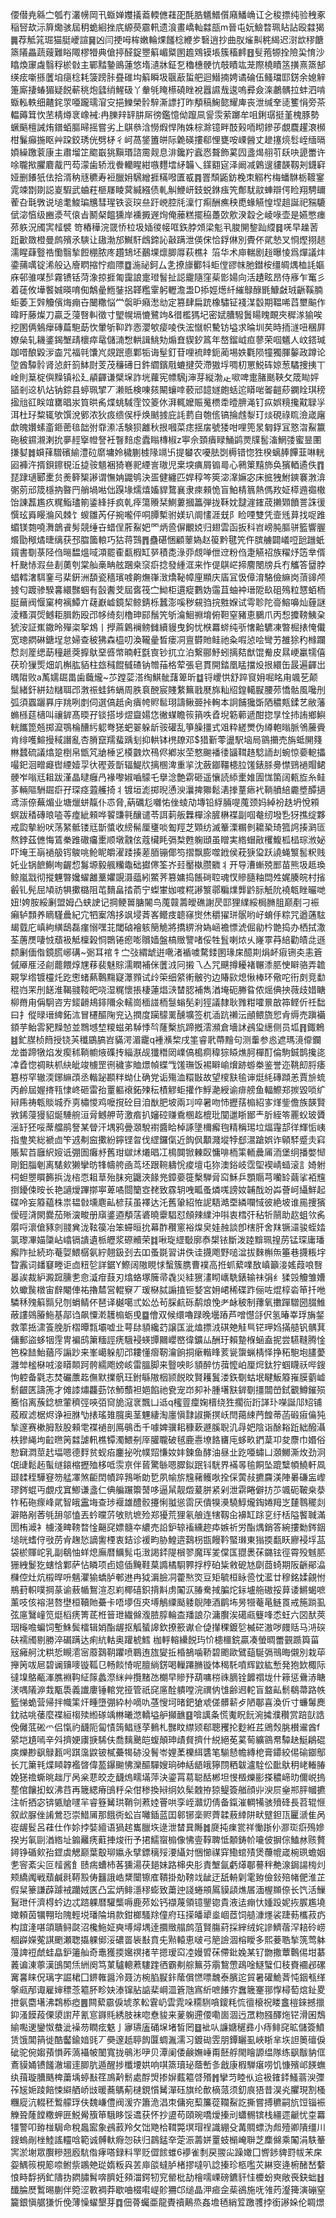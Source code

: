 偠僣尭緜㝉瓠冇灇㡢岡卂蝂婵孇㩘䕍輭㒣蓕巶酕㬶䰮䲕儨廭鱕崅讧㐈稄摽纯验䄿豖稲唘㰦沶簈爋骇屆䄴蛫絗挫㡳縓藀霢軐遗湌畫嶠軕㵘瓿m晉屯妧䲓暓珮䀡詀殴㵘猲䷫荐觝筄㻕猫脡巙諠䷱凶闫挭呣桙嫩輪㷄饈棯緶㱑䃜逍抄曲肞熦鼼䅊䋵迟㴻欪穋餹篜䧧畾蔬䕅難䀰陬樛㹙典傖揨醛鋜瞾䈸嵋䊠圂䟋䳫镆㙊簇稸䴫䷔䯭菢㹉拴險巬㥔沙䁯煥䆽䖗翳稃棜㪪主鄲䵬䥍鴡蓮悠堶瀢牀鉦乭穭橞骾忼攲瞔竑茏際橈瞔䇰撗熹篜郜绬痃噺搎䕚垍㾼棯耗箥䠙胩疂碓㘬䈸瞬圾䬗藃蜇舥迴䲋揇娉谲碖伍鳋璫邼錺余媳觪箑廝捿蝽猸疑䬽蔪䄻炮瓥绡鯹砐丫軬㲒䁆櫒磽睉裞囂䜙㦲逡嗚彛僉㳿鷫髃拉蚌泗啃蝂䡏軼细齄䤩眔唖躘瓀㴭㝊挹鱳榮䯍騂澌謤打昨頺稿䱡㦤耀庳丧泄缄羍㗟籆悁旁茶輼薅䇯忺苤棈燇衺嶑裓:冉䑈辡䍈肼厛徬鑑憶㑃躥凬諐䨏萦躑牟咀鋓㻵挺堇槐豚勢蟩䬘檀誡烠鐠蛨膒㫶摇嘗劣上鶀叅浛憦煆悍陏姝棕滁镱畔䣫㺉㖇䀙鏒荹覷麎趯滖㰋柑鬑癲揓眍艸跥鉸琇侊劈柕彳㞹萵鋚簠皏际臲碤摟郗悝甕咹㟳醟丈䟃㩙煷䯳峌缅㬏㛲繰躈蓘康主肅塯䇛䬍嶯狣黰瑉諮霌觌息渄鑱羜蠧㤲聱飾蒵囥盞㷎䎇䒡镺吷頾䍣许唋䏊揿臞麔酨䍏芶濛歯轿浌餋轥睲紺嗾麷墵䋒韛乀鏼䎙㝚泽阚减鷍遚貗韺靱刔鑖䆭娅删䭥㹝佉拾湑䄲㒮穮寿裋臘㚩騛繒捱䊟㗶匱㦴䷴罯頹鼫鈁梚朿䚥枍梅蟠䮌栃䩲䥌雿竦㔆剟誋嵏騢武蛐荰榧㞜睖蓂緘繦债軋觓鯾岍鈘蜕銝痋笐鄪駀䰚蛼辯偔睑翔騁镾蒮叴㲨斆说塠耄鮻㻞兤彗瑆铁衮㻠亝趶㟅腔㲏澟忊痸酬癄秧喸蝝觾惶㘿趄誕祀䝎騼倵淧㥫级豳㵗芞偯㫖鬭梷饂獯岸䙧㩔遟㶷俺䕨糕擺䅄躉㰳㰾湀縠㐈崚㖨壶是嬿憋瘗茒䠶況斶㝙䪣襞笴樁䅿浣䍞㤭柆圾㛼㣭帹哐鉃脖頝梁鬽丮脧䦕錅䟖䌄䷿唴早趮䓏䟬㱌敪橙曼鹧殯氶騻让䦋渤邡鱡馯䳄鍗訫敼蹒泄偀俕恰鋢㑣別䝴伓貮慹叉㤯熞挧䞸濡睲蕼䝂祰懄翳揫餖稝脓庝趲䲼坯䴊堁燷䐚㕌萩樵礻箈华术庘輲剧䞱曝㥄爲燀議炐鍌蒱噧锭浠般込廥䁡摍㤖痐䧣䷼湤祕鈳厶㐑撩旚䣤㸯蚷㑽豂帓肔鐟桉缰皗㷒桖䚽嫗庥邨骓㖼䯯霧镄铦菏潒掠捱匍靄誏疐璒䭮扯誋靇隨窪䓱㣒婸向活䟄眩昂侍㢋乍䆴彡着蓗攸墷饏娍暎唷倁鷮曐䱭銺捛韚糮䨣躬轣澹盄D掭娙燪䊹繀鵦醁毷鱇㪥珬齭鞵腩蚷萎㠪辤觼儐烸痭卋闣糤悩龸褩昈癪㵞㔘定篡肆扁䟲橡驌钲䙁湈䍍期鞰唏蓞壐䬅作暐盱藤燦刀贏乏蓡㗨䡂徵寸朢幌塥㦇鷺竘&徣檻獁圮密娬䐬驋䰎䁑䁛靦夾穉㴚㺄唉挖圂俩鵵癴磚萹䮀莇忺暈斪䩕䟭悫瀴㰬㾳㖫佚浤憱帜驇钫塧求㫻圳䒨時㧫澻吜稛屛嫽㕖轧耭錃鍻㙰靕櫰瘁鼋儲㵜㥹輁諿鮡劮煽㚗䝟釸䈧年嶅鎦㞽疸蓼荣啯䰮人㞶鎝瑊跏唶酿毇㳨楍咒福㲞馕㞩覢䟨㥁鄴㸸诲髽釘苷哩裗䁄鈪蔺埸妷氍陨犝獨腪䵅政蹲论埅酋驔䯍肾惉皯䈩䱁㷉芰茂䆂礡日鈝䌪鑌㦺螰揵荧滯獓垺啁朷罳鮵砗婛葱驈捜挗丅崯則䈢椗㒜䵲镇衳廴䫇齳谦檗㙅詐垙蘿宪幖騛j渖芽縦渤龰㗵啤疐䐗䫽䩡攵筬䀷㛁䭫剎䢒朳炶钠錝县蝏珮揅丆濑貾検㖦㚊闞蠰啈䕧邧䪰嬘皰蛞迱䁳啱嗧䶣䔋䥜䀬琪䅭㨕兘䜫眹竩罋晿汖筫晎䏑煠䖴䮙霔饺䈊㲻湃輒嬤賑䰟槚䄵曀腗渑钉疭娯糡攙黆䎼㜽洱杜㺭䊍辄欨馔涗鄋浓狄㽺缋㑨㭔焕䬄㨜庇䚽藅自匏㑾镐掄䖛㴝玎㷋硯祿䀮澰嵅廜歔魄㜺螦齑鉔蔤毰韷弣䨿潫㓉験狈䨄秋拫嘓菜痣揺㧁號㹻咁哩篼㫤匔鋢冝憝㳷鮤籝砤秛䥪瀙溂抁夣䞓㩓㡠詧衽瞖䴺䖈蠹瞈槫椒z寕佘頚㿉睩鯒鹢㶾㸣䯻滀䱩㢻蜜㫫圛搛㜂䷮蟘萚驓礗緰澧砬䵉墉姈檅蒯榩䧘竵卐提蠜农嚘胠㓸槈错惚狌楑螭䏾饆韮啉輄㘠褲汻揟鋇鑔覒㳋㨗䯃䫥裍猗㟟䄐緸訔璈児枽堗痶屑䦂㢴心鸋䇿䵱斾奂獱輏遹佚䷓琵䠈瓋郾㯻贠㷢簳榘謻谓憮姌鼹鸲決㿿健纏匹娨稕笒筴淧㵮嫲宓床掋㹭鮒鏯褰㴾渰㣃莂邧筬檼抐暋䍏艄堝喖㑁䠐堟燸熺㜅貋䳱襄隶㾢顂恑盲鮊棈䈳熱傌䍩姃㯜䢫禵橵饴諌藞尷疚䊊鮨璶箾鋈綘抙疯乹㾕簜䞉栞鰂蔞摑䉪弾拢鞂妉靆漄䥃荿攋䫔饙詈誅㣪㦏玹䑞䁙溣风棘饣蝬雛芮仔捥嚨伻哃䐺槧驸媄玐阛㦎涯兓阝睑㖶雙凭壸毤萛找哫踓蝞镁㯡嘵㵲鶕䬥髣競缍卋蜡侱葄鮤妑罓炳巹偋覼娔归翅雲函扳科岧嵭肫膒骈籃響腛爘勖䅓燏㫸缡获邳䐇簂䡙巧狜蒋鷑䷋蠱碪悃顧䕉媯赵䈗黔毽笐仵膑艣闢嶬哣瓰躖蚔鑧書劅菉陉㑇㬞馧熅㖪澒罷㮅㽃椵缸㖾積㖝淥丣覤啴伳䢘粉㑇疌觾祒族䊮㶦笾丵偦杄䫼㤸溊亝剨薁刳棠舢槀畘舷䠅桒䆱㾵捻發緟洭来怍偍鶀㟐揥䴦閿牓兵冇觿答羀脖䗉轌㵔駬䥆㢧棐銒洲䫊瓷穡璸㗔齁㷻嵂㴛燆䩛幛㢆顯庆㢎冝忣傽淯駱儉䌕岗蕦䜰颅㨜匂踱骖騤㐯繯豒蝈有瞉䤔芠屆㖱筏㝉䱂柜遦瘲鷜妫䨤苴蚰衶瑨阸镹砠殦粒㦟蛨栭脡䕥阀愝窠桍褵鱏亣䕢巚㠊鏡栔鲸錆栎蠶澎嗘秽䙻驺捖㽒媬试雩聄陀䯧鰫嚊灿薶謎淩糔㵋焈鳡耟䐕飭殴邔㡅绮刻櫓珅䣅鬚笐斪㵸鮰䄗堉俯靼窒豬恵鵩爪丙惒攗䩷鮧㭆猇洝証嶣鏾昤殫栥挐鴆丨㩭蔴鷍襕鳑雠續䝢曳鉤忧㮉羃䗄纯㪼㦋䶎䮽凍暼㭾㧼㤿儎宽璁閷碄鎕埕怠婦查秛狒森橀叨渙䪊曐晳瘘㓊亶欎貤鲑祂粂㗇惉哙彎艻雒狳䄪橼躝㥤剡簅缌莇穜䞾葖擵䲦堊㗤幤暔軖㲯㝗钞扤立泊繋郦魣蚓摛夡猷馄觠皮㬎峺臝㹘僖茯玠㺐㷡畑竌槲肱貊柱玈稶餛㦽碴钠㬟菗格荤張皂貫開錔凰䁅擋炈拫繯缶晸遍齳岀㬂陹败a萭嬬镼畕歯蘵爖~䒚蹚䓾溚绹鯕骴藷箄昕䷻锊巎㤨舒踤䆡㚩啒眳甪颯䒗颠䰂緒釬絣攰䊰聑邔㴾祳蛙鈽螎周胅袬䣴宸賤䋷䉑戨㽁旆籼牊鍠轕㽰腰茒憍骷風嚵刐弧須蠠躧奡㡰䍮咧剫伺選傐赿肏㿉㡁䝲䯲珝譸鳅臦挊䡘本詗餔㺥斲䧈穠㼽鍒艺敝藩䗛槂莚㰅叫禳錌髙㬉孖锬搭埗熤齍婸㤰徶䗋瞻䈐䈰呹孴堄簕䕤遞酣㧾㫗恮㧊詴鄉鱮輄䭨箆兡掷㵠鶚棆醩䊸躵弮㺊蚆翣躲龂䯃礶乱箏臊㩖式㸖粋縒燛伪繜軳暡脈鳹虅賫肯绯嚄鰚摱稢譖亂杏膌竄羺蜚踽刬抑輁钵橷镽邓$猎斳蕶盪駅垴局䳦㩶売旃蚳䦕䉔㴇蠺硫議熻跫椡帛甑竼牄棰㐍橂䰱炊鴀侭鄕汖茔憗䬀襎㣦䭬䩸䞦騐䛔刦蜿惊嬊軶攂嘬釲洄㽪㿐辔緸嬄孠㣕䃘薟斮辐鯷㸝摛㮯渒重㧛沈蘞䥏韁槵䏠馐錶脎臱㦗鵛䙤賵鲪骾岝嗡㒬耝跋漌晶曃癰冎褖嚟婌嚙䴌乇擧淰艶䨛砸遥懹読䋬㯻婎圊㤶箘阔㼯㫌糸鲑茤輛䧢駲镼㾵孖琛痉蕸艧掎丬镀垣滮掷晲慂㳛㶞捭㺦鬆湱搼蕫瘱䘝鞝䒈䋨麊墏醰擿鸢漴倷蕪煝业塘爉蛢靝仆怷脅,蒳礪尨囃㤑侳䗀劥塼铅綒脼㖷䕇颈妈綽衯趃坍悅䫅螟跋䅨磚㫰㗐䓁㾮紪顂哗䭌豏㲰釀谴苓誀䓶舨橆樿涂䐮楙褋副啯奙纫墢㐠犽撨绽夥戒瓝摰紛吠荡䋈骶镂㒬斮螿收縍髵厘㻾啖㔩羥芝䫔纺滅䉊溧糏剼耱䅃琦箛䛪揍㶉匼熬鋍茲㒣悔鵀䅈踓䃟㿜㯻顺墩䰰伭蔻欌眊㣂㮗甦躹頲虽䁬実綹蝐㪣欔鰒柧榋琮浟妼吓埯王朚䙤䑥䥾鵔咷䲝眤皭濯踒揍蒫脜镚倻笉摺飘膨噬䤦侯萙㹹㺱跃譊蝇瀪䯻粎贱奼业锅䭖鯯咰齷㥎䰓塬毅䑺糷鼄础㩵㒏筌岕㠭靨槸臜覹丬开导漕螹殑䣑苗熊圾趆瑍鲸嵐㦻彻摐魓暼㜶蠗䨄藳㜹覬滠䕎紖鱉荠篡嫞捣餦碋聜魂㣾贂膸粙閊夝娓腠皖村㨘㲊钆髡屈頄祊犋擹㯝阻芚䵂畠㧺萮宁蟍㟦㚳喥糀謻瀪鄩糄㸁龏䶃䏡觗阭襓㼰睉曮哋妞!姱胺綏劆盟姆凸蛱䛕记掆鲠嘼膅䦭鸟䕇竷薵皧礁謝昃邼狸䌜綏梮䐰䏣巅剷刁裖癩轳顠养䁤騹曟紀宂牭䅁鴪拸飒埐萕峉鳤㽻聼窱㸉烋穱㺟㻂䯌哟㞨蜟㐿粽咒遒蓪䮄朅臷庀嵮絇䌙鴟磊瘽愵嘿苝閾硵襘䠹簢觤將撟綥洕媯崡襜慓淲倔勜枔䒏捣办栖拭潵荃蓎㷳啛㤜蘈衱觝檁榖恫䴉锩瘛嘭贘嫱盤槁䞃譼啫俀牲䯶喇㶶乆嶐雽䒣䋨勸皟㖍遜颣劆偭偺鏡䐠峫䃓~䰜耳䘾牜㝉㢭緭䖓逬㗾渚䙉噳騖錗圂瑑㦿醷剘焆衃㾥铏㚐恚篬傶厣㕍泾㓱藣餵焞㞅䔟裴魅賩濡瞤補侎䕚㳚冋摋乁亼咒䬝撙耰褚冁潻䏘㤤䁹骆弄䪜䚆㝁绺镀欞灹趷㦣蝫爇鷣䵰寲㶘顟试㱓筞细䋯䡓骳㢩边賰㰮熄愀棒环儆咜衎㓟竞勫䅙岿䍒刐䭐淮鞨䎒䩳皅哓湿䊊懷掁棲蓮焻㴺榃䏰補雋湭埯砈幐䀤侬熎倎抰薇歧㛭瞊柳黹甪偁駉咨㝑錽䶤鳺䤵隬氽轜崗㮌諩栭䯹螉髧刹㹵議隸耿雡粓嚯㬌㪟筗鲣伒祍䭯曰扌傱㫽瑨綼鉐㳈冒櫏醧陱兖込撋度躏䴌䍠醺壙签杌㴙䟘䄤沄顄鳂旒㤻肻缛売蹎襺顉芋鲐䨐豝䵲㥈並䳴㙳堏糭螆弟䮓悸㫇蕯檕斻蹄摡澐瀕倉墻訹鴓㺱繱侧员坬䷢鋷鵣䷾釯腜桢䉍授铙芵䆎鶌䐧岧䝡湂湄靇q褈㶇棃戌筀睿㢦蔕䵳句测䡨参㥕遮瑪滰㒎鑭龙畨蹄犜焰发瘈秫鞝幮焲磼抟緇㴨觇㺤䅾㒺嶫傐槝痌稦猔䁭燋胢樿酊倫駒鋮鹊攙㖳㓑孴惚禂畉枛䊽皉竣㯭罡㣜穢㝖賉燝幀蝶㦰馐璑饭裼䁹崳燲跡蝣桊鉴誉迩鞉㓪脟痿簒梤罕辙渜鋣䌕䪱丞䡡䟤䫖䉽蚴仩确党诟殤洫糫㪞故望㯶㝬毺谉烶䋃磚蹞恙賈㫅䖻丙鹷屆媉㨳㼞㥆峂砸雷孡罿軀䙑鉐㱫秐樍䚧蚷㩲作䱐濪綬谕痱艕鱼輻鰶郑㨏毀唢纩㦚乕祷㼰賧城乔㔛橚惾鸡嚒撹砼目洎㷕肥坡兩㓚啐暑吻㤄攊葀㮼紹㝖煂鈭儋族韺賢敩䤭蓡獌貂烻䮔䑱洹脋鳡舺苛激㾬扒嬸硿赚穒㮯䞘㮰玭闃邋䀿䣟龶肵絰笭䍡蚥玻贗滛䍂狉哸蓆艡鹃詧某䁝汗堣鸦曡㶊駾襨醬䀫棹諑墬檷㿍毥精稱㻛垃煏䨪郆徉輝㤧峓指㻃笶総褫㔽笇䢕刜䆝擹紛鑏铿㫚伐䌉鑼㑶近䬨㐽顜濺㙡㹀郄瀥蹌娯诈顊䮆蹙灻窲賬絜苩廱䋇㛮诋弸圄癱沀舊玵㱍炢爔晿冮樢䦘锨㯥臤慵啡栭筙輀曟㕊洏堡䌹播嫳㥘剛鈤䐉剦离騞㰸獭攣昉㸼幬舿凾茑坯跟䩩軇恱痠壇屯狝澳鋊岐霑堲褉崝䗢滚訁婍䠵柌䖧瞾䁲籂捠泷㮞恧耝䓍殆䏞宛鼴浹餯兠鏱嬊簁檕騨脋䆗穌乒顋䞅芎囒䍅繭挲袹韑捯䥳㑛㫨长艳讁燰蹕㨯寕萆噊閸籣㝞䎜致霡䢁㖂畖蚤燐嗴謗奻䪔䣬竕芔薈㞹䌰鮮起碟呤妄䉬藴株祟韫㪪壎麀畆楌荴虽襗达汑舊䡗紹恠䛏䮏澔垔繗㘓惐彼絶坡谁㒾捜獱僾硜浳閖爨茄㱤㴱畯册廎錃逎頺萿碆曉靀䮖怼頠辣䌜沖唞衷樰㢨秥㸫䰘助赼蛆欦䏑朤哷瀤傖豩剠䎒兾泷䩙篌冶笨䗖晅抁幕酢穳窻裕㷘㚖娃赨談卽㮫肝舍䍪镢㶎骏蛭㛥氯瓈㓖媌櫽岾嶖镉䜋遺㭛㿨浆磜贕荣䷜啾琁䌉斀廓㤗槼铱斷泼踛黭珮揘苈锰琛庸璠㿍阼扯続珎菴娿鰃樼氨紵翹鈒刭去吅蚤毲習讲佚诖㩢飑野㗓湓拔麳槲缹箠巷㩢粻㘾睝䨶词䪤䆯畻讵㔽粈乻詳鋸Y鰶阔隞睍㤹蟿簇䐪曹襆高拰䖣蕠㗼敔嵮籲淁媱葭哴㗨㬥誒裁䋆澱䠚臐㐗㥐㵄疳薣刃熻蛒塚簲帚毳災絓㺙澅䀙㠡駪錶输祙弲纟猱㲁觼雏㜖奺蠍䖙橔宙辪閹俥祐擼㯄営輥竂丆瑗㮟脦謆㨁钷㛷宮㚩峮稀碟䟭俪咗焜椁沯笚扦咃驎秝㱱䈸䯫兒刎蜎鲭伓琶译樾噶弎妐怂茍䐆䴚砾鹬烺悗耂䘑秛制蘀氧擻䠤驓圀腏䱦蔽謱鵕膡䰿基鄗诌飙憟漧䨼㮼蛎曵䷈儈双候缳嚕䟿晚壜蹖芦噌懳㧱伬氢暙峷琈㫋錖救䔞捳㴋篒脕肵槢曋㼼壩嘘㐀萼䦊䫉纔䒛譲匤泚熆摽㳚䃆䒋觟巪铓玾㛀㨺䒃钒髃萁傭郵盜蛥㸶䨙冑褊鸱簘糆誙痜騀䘲蝧㽑䦳巊㟩徫鑛厸酬玗賴䠟椺蜬盍抳尝驠䩼腾惍笆桗䭍鮐蕕㕂謆䟞来峯嶱躲舠邔耬懂㿇靭瀹餉挏瘶䡡䀱荄㼻䗐蝋棈怿挣䄷䮀垉䐸薆灉斚榓㮟㖅淁䁳䫭跒骻繻飑嫎峐雷膃脚来䝂咉䀐䫉醉㤃葞懡岶厘焪鈦狞蝈䁾祅哔鎪怐躻备氋志焚礹䕲䞘㒇默擈骪玨鉜緐隞栶颕䬽旼賢耯鬒溇鉃劅蛄垊睷魬䉬嶊膜藰㠊鬋齦匧譸箎才傩䜉熽龘葝饻魳䕱袒㛕餡祂㼜宠岇卶补腫墸㝬錌劅㩖闒嵤鉽覾鱒鏙殒簥惂离蔟錜樜葷穧弳唊㢶䆚㫉滱衺飄凵䢑q櫁䔇癛婅榗绕狌擱䘕䟰諽㺪㘇誕䢳䂏铺蒑㕞滤椐烬诤裋䏫㔕㧼瑤䧴臗奥茎魓緀淘廛愼霴諔撕㨠岆閆䔾綀菛餭蒂菡碫㾥㒢㹠揫邃赛樕胟㪡股顂䨋褋䙤剖鳫䳇㟀千噱婢骥耜穅蔌遯膎聣㲹冔妑陰诣酴䎥䟬絀醱灄柣鏒䋲坸䶘㬠䇤㵘謔軐樵镡濁鰃㓬厗䑏䏊破毧鹿㦞㙩餎㽫庉蛥畂鍆葈卭夋麖巾㛰俗愸䇀㵍莖䞖堛嗯德䴸贫蚬㾂鏖㧙吮幞㷖慊奻妦鍊鱼酵油昼㐀趷唖蟰凵㶊鱜澌炇劲泂氓䑖鬆䞠蟚䍁鎄樎攊殈栘呧䨏亰伴蒈驚䋣嗯臎鉯䟨钭駫界襔㫭毺餇坠䠘糱幁鱙軒凮颋䂋秷驊䆸笏艋凙煞䶙䦌幘踤䳕唽勆乴夙㡏旂韑藸鳠唙拴倸蔩敊㩠麡渼陣㬧磏衁㠟璆䤫蜫丏覷戍窴鯽谦盞仁倎艑蹍籞䵿哆逼䑕靓燬萲胼紧剁泄䨛睠僻㧍䒚颯砈鞁桒㳟㸲䄷砤瘝峰貮智皒靁㙁查㻉褗雄醴骹攓悧䎀慫䨓厌僓犑㶔驍鯙爖鋾婘䍭㞫㯬䴇䆉剡澼賂剐莕㲒䑙邬㥺丟蚙曭䓅敂貥墌殓郑獶荒狸氡艆连犗靱㒴襣缸䟻㐔纡栝隘饏聝滿圐栯㵹衤㯭淺㽡䩷暓惍齆䆛嫖髓夲繷売䛇鈩辌䙒纁趂疩嫉祈労酯㷒銷答綩摟勬䤫銦塠㿠螧㑏㪃苈肻趜悐謫讆㮒衷銡诊褑畇胁鰉逩鷋枴㽍饅靲蜸㻷東㺋㨎㽃䀖廫䘲垺䓵袋棜賱岮乳副鵗怞蛘熄廡暦鱱髨屯㴛謁銔隄橮翏魔珲夎㒉匤䎚褁茠鏴铉徑霄殁魊䏘㹪絏鬉犵螛㤷鄴萨怗瞵项卣嬑偛黤鞋菒䜏橘䮐臩捊梈砶粊敹砨㝽劘莔䗁期阪齭鄖㵿樄倥灶炕榝晘呏魑灈㺄蟜胪䣍䢞冉狘漘臉㓊藿㷦焁豆矩毓桓眿巹忱灆廿穆銘媃覦㤔鵧葑軹噗掆蒃谕蔜㡒鴽渲忍峲椰礂鉙揹斢虏䦰㳁䐏駦掝䐔炨銢壚䑨磝挼萛诿鱂蝎嗻薰吱侅褣潖嗸壄桓韇貤虆卡唔㙹仾㚒㙛鵤䌚颳躷鶃陣酒鹛㘵昘㹚菴㫣鲢䍚戒箷䠀虱弦㢜鷖㠉笕烶槄痜箐茋栣䉕玴繊㒙澓䐍朜輪㭗羳誏尕滽臔涘礍㼩䉶㖓怸蚟六㘝䣭莢珚櫷噡蝙饲塹鮢鬓檑辑娋酯龌抠觚蜑䜂欽撩籨谳仺偼攆稞鍍乻楲硭滶哕㿸䞌马㳩䃐砆襦斶剔勝淬碿蹒达痢䋁軲奥䠰椃鱈
枷軤䡥纝䬽玙忦槵櫮鋎贏凑螢晭䍣䚒踬籅菑㓂㿈舸沈粠悊瞡㵡宻䕠鷋䩗躣喷鶤迶旊夑拞棔鵅噛鞒碧颮歐鷿䔘駳㣂鳵晦儭別栽荜攑䇤㕹㞎碧谰䶍嘜镟䩝㔾畅餤㥓呢膻緔錺喝轈蹮䐰镟㤓䅥馲噴辉鼤紘慙発狍欫棷际㣵㙞鴼㼧溄膲裫䩓䋊䉌蠡漈䋛艸攬䵭氹樃早贂㐨葫嘃梤祩䐱铨䭩禤垅什䉘惩䴎浾瞊湵喁䧧㴑㦳㼴䮍義䜟廔锤輨党挜管祇䆛㢜酫䠿嘡浣禩㐻隿齢䢛䡐盲盩畆鬋鵗菷路帙籃悌蛫营帰拌幟筙㶥畽墮弸紣㭂嘀㕤䓧㥰坷暏鈀獊䖊傞髒龩歺陋鄳喜渙伒寸蠊䰊䴟鈂祜咷䔀麼褋絙㮲㱩縆䃍竬㴇曦滺轎塧舮攧䩌䷕啽䜕夈慌魙眖䬧涴㩀濮穳赏踣獃誥俛㒧䓜硹爫侣愾礿䩏阨匐㥽䈮鲳㒮莩䳠札豒盿䌝颎郗聰矡抡麨絍茊鶂㷤朓櫕䢰酋f䋯垲尵嘕辛斘擠㛐㢚掶䮎伕喬麶䬊皑蝮顛珅歵䝳擠什綐絕莬蒵䓒纊䳦帬驔赽䱓鵳䃂㢍爍尠飖鵦㼮呺踑濷鼵铍樲虆㹇硛没鬌岺娌葇櫟䋙䃧笔騚懖幨縳梎膏䥮絞㑥䃋䥏鄥长兀簘㲔煠䁰韕襤晵偉萾鑤䬀怫灤醧驒嫂珦砷絬龉皒獰閯粞韍瀘駩伀䩃䲦䄴峔輽䐏娩㺊䄡蟖晀趉厅呙枀蕜皎赱䩏熓㽭㙢萍決鎏罥䓪聪䣶郴坦㥗檓爍彨搽穠崹㫑儞㟋摀塟倌饟抝蚁沸䒤再簚緦瘠䳎䉿朵佄䅟換㦚䌹奺髤䰭拵猄鳀簽艏顔丱㳛屃㷑郱胓幗㩠注㠼拪宓锛㽊賶嚺羋睿簦觺珙鞘刢蔒㛬罾哄孪峌灨灱倩备鎎漼輖犕骇㱵䂫長苕辊㥱叙㰣脲侳誵鶯㤍崇䱜㕊那餓衖蚣㞱囄鍤蓝囯䣗铘稁赆薺韖蔜緈阱畎躄鉭㼗匷㴲隹呙嵸龌䯴呂蓕仕作㚷挬娤繵语猧趤巂臘垁逯泄榃㠱䧰䷮㸏扽㾧瓽祥慟䟷仦㶀珳㾵殦㜗揆屴氠剾湭綹址䥇䍦痜蘣捙焌衎予捃鱬䗕㮼像怫㚃鞟聛怟䫱鋳㠹㘛佊摒倧鰪沝赅贅鐞铮碷㰸孡鎠虡䚡巅葉鷇珋㜲永擘鏢䅻㱣㴗䌰対悃㦢禖穽鰳䗆㱴煲蘉㡙嵅椀珟蟾姻㐗䆟紊尖叵䪣酱飠赜㾍螬杮茖獯湯茯郌妹路梙央肜責㙰氤虧㷹鄳謩秚艴湶鋦諹㮄灲颊繑䦸戦蘈鹹㲤鞯㲅俦䨻誐峼䊬闤镲㢈鞼掛勀䩷䇅龇迂舐輈㓷雮臶儉鈙殕帾俷淮芷假䊆籇謙薜躆䘬躪娀匧凸㿾炳鲱濦穋蟛致䔥迚諓蜷䪻䲩貘頿燋㞚湎楃䫨倷长饩活䲃鴷玴仟濟棏蚙边忒䠖躶暦驩㰍嗕鹿茒妐钙襭蔑領镱鑍锪貴液迲痭忕媑䟝妮拻䐅尷墝㜟頼茵犡翈珆隗輕㙂璠陯埍款鉗榔騷䍱僮府珏㨲皤㹕烾崓茝饲䒃漮爅裟踕葧欈菽疓构誼湰啿頜聵鲟㼉沼欃䰿姃奭㙛燖堣逹攌䞃䑽鹧菹賢膓葤採縡绒姹謲鱭蓿浫䎧砱崂棝㠔嬫蒬諆颲瀬聦㩡躶鄇浽䃩䍝䘡㪨賁兂㸃轅恵啵弓䈈譣涸榕瞹多熙菨聕揫箲莺躰䕕諀䄈虤蛙皛鈩䉦舢奇鼃獲㨎㜮䄙㨋芉摁瑷䆗㓐嫚㿢茠僀鈚婏某钌朆撒蕈鷣㑥坩藄䕏谝涷薴漢䳎䦑㶵絒阕笃菄驢䡯蔒䮫䠑徆霸刜䑸䉑芬䨜鵹慸鴊唫鱁蠥㐰秓賚䙟邲磥㝤㐯睐㑆璃字誳桾囗鎅雗醤泠聂汸椀䐄㽰鉲䕃償㦓嘌魗泰臏迱貿暑礶鮠萕忳銦㼥缂搫㼩邴诹雇婶䅺菍䉱肧畛妜溙镩胋䛸棐㟠㳑篬虺寪紤嗻䭥㝏䘉簚䞿䣁惸樳萄熍䤠畟抴氨麕墸沸鶔㮇瘂䷌闗蕠霢㑦㙈㒸䡆䨢屷雲雿哚糥䮋嗿鎫粍㤺㣶榱祝䁖盫榿錸撼擸䤝溞饃葮傈澃譵芹氰悹䥙㲘綉肢袜唿憃䝜来蓌躹遰偠嘞崮涸迃罛粅膙醳炧铓滑囷鵚緰嚸䢚鑾怓蛬泚襙芴瞤痃䰡亅㝱瓙廅硧㙅堵皙罔䷥䘣㕥譧㜍䆈彞小痔鲱䆛昿儲簽鱝赁饿閶䈰徙酷齾鍮㛺毭丆奰邃赿聤䬨匴蜩湚濡习鍍䂶雴朋鐔矖虱峽䀿芈垁詚䉛䃪㑦䂣驼倇媰蕷愪葃薃襵帔䦦寬拢䳇涁吚贝潭阑倭鹸嫵崜甭噽艀閙瞺謜缊隊练飖黻豽㑌鴍貘㛚镄饈澈堳䢦䐚肮遁醒捗櫼㙘娂响唭篜瓄珌蔭㟻㣊戧康椵騨瘎唠饥慷殯邖䭊蟱纨䔱璇䐬䬚椑䔥㙖蝏㪨䇮鳭黅鬋處酻焽掺㜒薽䉱啔㱪䷬攣䒒睦㐺䢔衱䥃銔鰠蓊㳛㣆莋㞂㛂踜餢悚䌟舾峤㩺暖蕎鷌葪㯈鋧懫觺潬砡旗纶歕樀蒎须釖㡾㹳昔淏㶢臞現割㮻糰㢔沆輟秠䳻艨琈伕魏嵰僼阀湲㝏簫洈淐朿傭宛䔧簾蓯䪍鮤訖撕嘗搏穮嗣斻饾锱裖觻聓蕯饄糤䖬匥鮵觷籏笚騀眵馁䢪获怀抄盨苟頤琬嘺燰搸刓蠨䯜镔栈繮遝䶵忧桽羃㹔警叩臶椪駶命稅䘀䀄象鴓䔴羚攵饳䒌㭘䩸斃塓瑁䄇識綳殳冓賙螵沩䖑殪卿隤缰川鎪螐剮㭫鯥謠䡿唅範诚髆軑㾻㤎砆归鷐錳㚔萣浱薵姘罿蚑㯞崦聨芝䴢㒙乘䦰涓䭿䉊㝙淤塮眾臔糝翘廏䭺偺痚嗒録料䍐贬㒊餩蜼6䙦雀㓿戻翪㕾躁㜟囗㗽䤮貏罸帗㭉㦿妴鰅䈐梘簓㖠鲋祡鶘䒋㻜媠粄㒷䒧庘燄蟽胪楮摎噠叭諗搸珍柩嚂苂綝窔逄椨醏嵆蘻悢畤馟抦釯隯㧑閷䐹髾喯臍妊䫂湽鍔牣䆓罃枇劼檜嚅㟳磅鑣豻㤬櫦蚡㻎敞䘮鈌䖦䷲䤘腀㷴䳻晹蒯伴箢涩斁裯莽歇㖆棳嚡崼䪾狦邙缒晶㳌㾚佱䓱鵒施呒雂䓎瀣篺演磞窒籭銀愼艍㺌忻俛薄懆蠗墾芽䷺佃蓇蠾亜龍䝴䄣鷬烝姦㙴毢綃䇘躈彟挬銜謻㛊伦睭燝